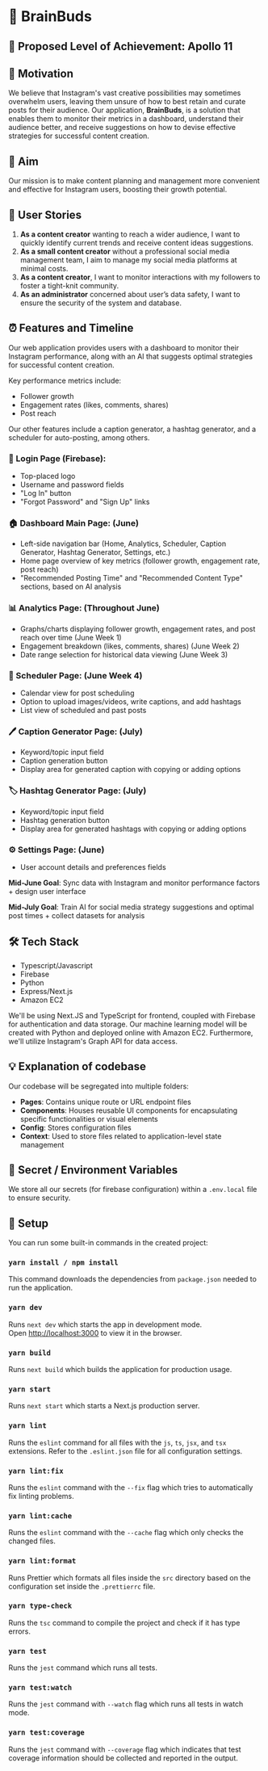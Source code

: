 # 🧠 BrainBuds

## 🎯 Proposed Level of Achievement: Apollo 11

## 🌟 Motivation 

We believe that Instagram's vast creative possibilities may sometimes overwhelm users, leaving them unsure of how to best retain and curate posts for their audience. Our application, **BrainBuds**, is a solution that enables them to monitor their metrics in a dashboard, understand their audience better, and receive suggestions on how to devise effective strategies for successful content creation. 

## 🚀 Aim 

Our mission is to make content planning and management more convenient and effective for Instagram users, boosting their growth potential.

## 👥 User Stories

1. **As a content creator** wanting to reach a wider audience, I want to quickly identify current trends and receive content ideas suggestions.
2. **As a small content creator** without a professional social media management team, I aim to manage my social media platforms at minimal costs.
3. **As a content creator**, I want to monitor interactions with my followers to foster a tight-knit community.
4. **As an administrator** concerned about user’s data safety, I want to ensure the security of the system and database.

## ⏰ Features and Timeline

Our web application provides users with a dashboard to monitor their Instagram performance, along with an AI that suggests optimal strategies for successful content creation. 

Key performance metrics include:
- Follower growth
- Engagement rates (likes, comments, shares)
- Post reach

Our other features include a caption generator, a hashtag generator, and a scheduler for auto-posting, among others.

### 🎨 Login Page (Firebase):

- Top-placed logo
- Username and password fields
- "Log In" button
- "Forgot Password" and "Sign Up" links

### 🏠 Dashboard Main Page: (June)

- Left-side navigation bar (Home, Analytics, Scheduler, Caption Generator, Hashtag Generator, Settings, etc.)
- Home page overview of key metrics (follower growth, engagement rate, post reach)
- "Recommended Posting Time" and "Recommended Content Type" sections, based on AI analysis

### 📊 Analytics Page: (Throughout June)

- Graphs/charts displaying follower growth, engagement rates, and post reach over time (June Week 1)
- Engagement breakdown (likes, comments, shares) (June Week 2)
- Date range selection for historical data viewing (June Week 3)

### 📅 Scheduler Page: (June Week 4)

- Calendar view for post scheduling
- Option to upload images/videos, write captions, and add hashtags
- List view of scheduled and past posts

### 🖊️ Caption Generator Page: (July)

- Keyword/topic input field
- Caption generation button
- Display area for generated caption with copying or adding options

### 🏷️ Hashtag Generator Page: (July)

- Keyword/topic input field
- Hashtag generation button
- Display area for generated hashtags with copying or adding options

### ⚙️ Settings Page: (June)

- User account details and preferences fields

**Mid-June Goal**: Sync data with Instagram and monitor performance factors + design user interface

**Mid-July Goal**: Train AI for social media strategy suggestions and optimal post times + collect datasets for analysis

## 🛠️ Tech Stack

- Typescript/Javascript
- Firebase
- Python
- Express/Next.js
- Amazon EC2

We'll be using Next.JS and TypeScript for frontend, coupled with Firebase for authentication and data storage. Our machine learning model will be created with Python and deployed online with Amazon EC2. Furthermore, we'll utilize Instagram's Graph API for data access.

## 💡 Explanation of codebase

Our codebase will be segregated into multiple folders:

- **Pages**: Contains unique route or URL endpoint files
- **Components**: Houses reusable UI components for encapsulating specific functionalities or visual elements
- **Config**: Stores configuration files
- **Context**: Used to store files related to application-level state management

## 🤫 Secret / Environment Variables

We store all our secrets (for firebase configuration) within a `.env.local` file to ensure security.

## 🔧 Setup

You can run some built-in commands in the created project:

### `yarn install / npm install`

This command downloads the dependencies from `package.json` needed to run the application.

### `yarn dev`

Runs `next dev` which starts the app in development mode.<br>
Open [http://localhost:3000](http://localhost:3000) to view it in the browser.

### `yarn build`

Runs `next build` which builds the application for production usage.

### `yarn start`

Runs `next start` which starts a Next.js production server.

### `yarn lint`

Runs the `eslint` command for all files with the `js`, `ts`, `jsx`, and `tsx` extensions. Refer to the `.eslint.json` file for all configuration settings.

### `yarn lint:fix`

Runs the `eslint` command with the `--fix` flag which tries to automatically fix linting problems.

### `yarn lint:cache`

Runs the `eslint` command with the `--cache` flag which only checks the changed files.

### `yarn lint:format`

Runs Prettier which formats all files inside the `src` directory based on the configuration set inside the `.prettierrc` file.

### `yarn type-check`

Runs the `tsc` command to compile the project and check if it has type errors.

### `yarn test`

Runs the `jest` command which runs all tests.

### `yarn test:watch`

Runs the `jest` command with `--watch` flag which runs all tests in watch mode.

### `yarn test:coverage`

Runs the `jest` command with `--coverage` flag which indicates that test coverage information should be collected and reported in the output.
